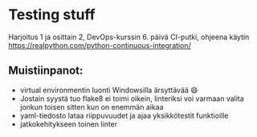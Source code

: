 # Testing stuff
Harjoitus 1 ja osittain 2, DevOps-kurssin 6. päivä
CI-putki, ohjeena käytin https://realpython.com/python-continuous-integration/

## Muistiinpanot:
-	virtual environmentin luonti Windowsilla ärsyttävää 😄
-	Jostain syystä tuo flake8 ei toimi oikein, linteriksi voi varmaan valita jonkun toisen sitten kun on enemmän aikaa
-	yaml-tiedosto lataa riippuvuudet ja ajaa yksikkötestit funktioille
-	jatkokehitykseen toinen linter
